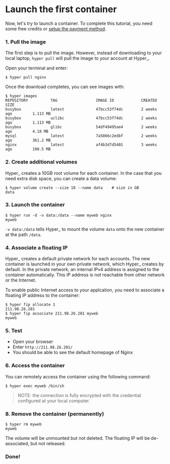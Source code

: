 # Launch the first container

Now, let's try to launch a container. To complete this tutorial, you need some free credits or [setup the payment method](https://console.hyper.sh/billing/credit). 


### 1. Pull the image

The first step is to pull the image. However, instead of downloading to your local laptop, `hyper pull` will pull the image to your account at Hyper\_. 

Open your terminal and enter:

    $ hyper pull nginx

Once the download completes, you can see images with:

	$ hyper images
	REPOSITORY          TAG                 IMAGE ID            CREATED             SIZE
    busybox             latest              47bcc53f74dc        2 weeks ago         1.113 MB
    busybox             uclibc              47bcc53f74dc        2 weeks ago         1.113 MB
    busybox             glibc               54df49495ae4        2 weeks ago         4.18 MB
    mysql               latest              7a5866c2edbf        2 weeks ago         361.2 MB
    nginx               latest              af4b3d7d5401        3 weeks ago         190.5 MB

### 2. Create additional volumes 
Hyper\_ creates a 10GB root volume for each container. In the case that you need extra disk space, you can create a data volume:

	$ hyper volume create --size 10 --name data    # size in GB
	data
	
### 3. Launch the container

	$ hyper run -d -v data:/data --name myweb nginx
	myweb

`-v data:/data` tells Hyper\_ to mount the volume `data` onto the new container at the path `/data`.

### 4. Associate a floating IP
Hyper\_ creates a default private network for each accounts. The new container is launched in your own private network, which Hyper\_ creates by default. In the private network, an internal IPv4 address is assigned to the container automatically. This IP address is not reachable from other network or the Internet.

To enable public Internet access to your applcation, you need to associate a floating IP address to the container:

	$ hyper fip allocate 1
	211.98.26.201
	$ hyper fip associate 211.98.26.201 myweb
	myweb

### 5. Test
- Open your browser
- Enter `http://211.98.26.201/`
- You should be able to see the default homepage of Nginx

### 6. Access the container
You can remotely access the container using the following command:

	$ hyper exec myweb /bin/sh

> NOTE: the connection is fully encrypted with the credential configured at your local computer.

### 8. Remove the container  (permanently)

    $ hyper rm myweb
    myweb

The volume will be unmounted but not deleted. The floating IP will be de-associated, but not released.

### Done!
